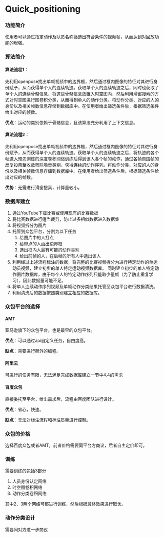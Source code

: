 # Quick_positioning
### 功能简介

使用者可以通过指定动作及队员名称筛选出符合条件的视频帧，从而达到对回放功能的增强。

### 算法简介

#### 算法流程1：

先利用openpose找出单帧视频中的边界框，然后通过框内图像的特征对其进行身份赋予，从而获得单个人的连续轨迹。获取单个人的连续轨迹之后，同时也获取了单个人的连续骨骼信息，将这些骨骼信息放置入时空图内，然后利用滑窗搜索的方式对时空图进行图卷积分类，从而得到单人的动作分类。将动作分类、对应的人的身份以及相关帧数信息存储到数据库中。在使用者给出筛选条件后，根据筛选条件给出对应的帧数。

**优点**：运动的类别依赖于骨骼信息，且该算法充分利用了上下文信息。

#### 算法流程2：

先利用openpose找出单帧视频中的边界框，然后通过框内图像的特征对其进行身份赋予，从而获得单个人的连续轨迹。获取单个人的连续轨迹之后，将轨迹的各个帧送入预先训练的深度卷积网络训练后得到该人各个帧的动作，通过各帧周围帧的反复投票至收敛筛除噪音类别，获得连续的动作序列。将动作分类、对应的人的身份以及相关帧数信息存储到数据库中。在使用者给出筛选条件后，根据筛选条件给出对应的帧数。

**优势**：无需进行滑窗搜索，计算量较小。

### 数据库建立

1. 通过YouTube下载比赛或使用现有的比赛数据
2. 将比赛数据进行适当裁剪，防止过多相似数据进入数据集
3. 将视频拆分为图片
4. 托管到众包平台，分割为以下任务
   1. 给图片中的人打点
   2. 给带点的人画出边界框
   3. 选出框内人最有可能的动作类别
   4. 给出前帧的人，在后帧的所有人中选出该人
5. 利用经过上述流程标注的数据，将完整的比赛视频拆分为进行特定动作的单运动员视频，建立初步的单人特定运动视频数据库。 同时建立初步的单人特定动作图片数据库，由于每个人的特定动作序列只能取少量帧（为了防止重复学习），因此数据量可能不足。
6. 将单人连续动作序列视频及单帧动作分类结果托管至众包平台进行数据清洗。
7. 利用清洗后的数据按照类别建立相应的数据库。

### 众包平台的选择

#### AMT

亚马逊旗下的众包平台，也是最早的众包平台。

**优点**：可以通过api自定义任务，自由度高。

**缺点**：需要进行额外的编程。

#### 阿里云

可进行的任务有限，无法满足完成数据库建立一节中4.4的需求

#### 百度众包

直接委托至平台，给出需求后，流程由百度团队进行设计。

**优点**：省心，快速。

**缺点**：无法对标注流程和标注质量进行控制。

### 众包的价格

选择百度众包或者AMT，前者价格需要同平台方商议，后者自主定价即可。

### 训练

需要训练的包括3部分

1. 人员身份认定网络
2. 时空图卷积网络
3. 动作分类卷积网络

其中2、3两个网络可都进行训练，然后根据最终效果进行取舍。

### 动作分类设计

需要同对方进一步商议

